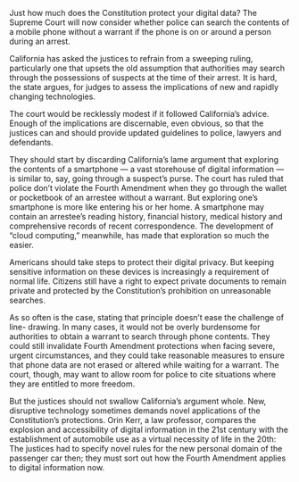 Just how much does the Constitution protect your digital data? The Supreme Court will now consider whether police can search the contents of a mobile phone without a warrant if the phone is on or around a person during an arrest. 

California has asked the justices to refrain from a sweeping ruling, particularly one that upsets the old assumption that authorities may search through the possessions of suspects at the time of their arrest. It is hard, the state argues, for judges to assess the implications of new and rapidly changing technologies. 

The court would be recklessly modest if it followed California’s advice. Enough of the implications are discernable, even obvious, so that the justices can and should provide updated guidelines to police, lawyers and defendants. 

They should start by discarding California’s lame argument that exploring the contents of a smartphone — a vast storehouse of digital information — is similar to, say, going through a suspect’s purse. The court has ruled that police don’t violate the Fourth Amendment when they go through the wallet or pocketbook of an arrestee without a warrant. But exploring one’s smartphone is more like entering his or her home. A smartphone may contain an arrestee’s reading history, financial history, medical history and comprehensive records of recent correspondence. The development of “cloud computing,” meanwhile, has made that exploration so much the easier.

Americans should take steps to protect their digital privacy. But keeping sensitive information on these devices is increasingly a requirement of normal life. Citizens still have a right to expect private documents to remain private and protected by the Constitution’s prohibition on unreasonable searches. 

As so often is the case, stating that principle doesn’t ease the challenge of line- drawing. In many cases, it would not be overly burdensome for authorities to obtain a warrant to search through phone contents. They could still invalidate Fourth Amendment protections when facing severe, urgent circumstances, and they could take reasonable measures to ensure that phone data are not erased or altered while waiting for a warrant. The court, though, may want to allow room for police to cite situations where they are entitled to more freedom. 

But the justices should not swallow California’s argument whole. New, disruptive technology sometimes demands novel applications of the Constitution’s protections. Orin Kerr, a law professor, compares the explosion and accessibility of digital information in the 21st century with the establishment of automobile use as a virtual necessity of life in the 20th: The justices had to specify novel rules for the new personal domain of the passenger car then; they must sort out how the Fourth Amendment applies to digital information now.